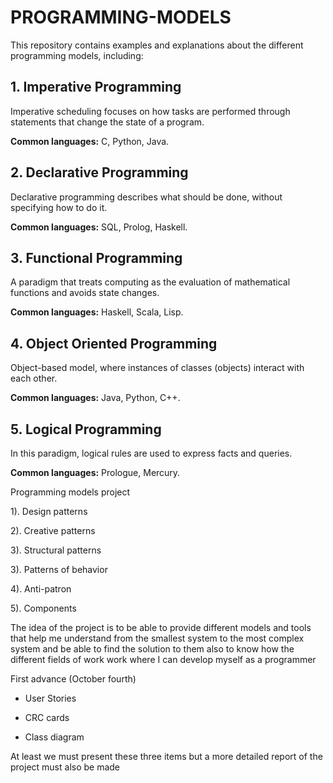 # PROGRAMMING-MODELS


This repository contains examples and explanations about the different programming models, including:

## 1. Imperative Programming

Imperative scheduling focuses on how tasks are performed through statements that change the state of a program.

**Common languages:** C, Python, Java.

## 2. Declarative Programming

Declarative programming describes what should be done, without specifying how to do it.

**Common languages:** SQL, Prolog, Haskell.

## 3. Functional Programming

A paradigm that treats computing as the evaluation of mathematical functions and avoids state changes.

**Common languages:** Haskell, Scala, Lisp.

## 4. Object Oriented Programming

Object-based model, where instances of classes (objects) interact with each other.

**Common languages:** Java, Python, C++.

## 5. Logical Programming

In this paradigm, logical rules are used to express facts and queries.

**Common languages:** Prologue, Mercury.


Programming models project

1). Design patterns

2). Creative patterns

3). Structural patterns

3). Patterns of behavior

4). Anti-patron

5). Components

The idea of the project is to be able to provide different models and tools that help me understand 
from the smallest system to the most complex system and be able to find the solution to them also to know how 
the different fields of work work where I can develop myself as a programmer

First advance (October fourth)

- User Stories

- CRC cards

- Class diagram

At least we must present these three items but a more detailed report of the project must also be made





